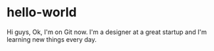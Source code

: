 # hello-world
Hi guys,
Ok, I'm on Git now.
I'm a designer at a great startup and I'm learning new things every day.
